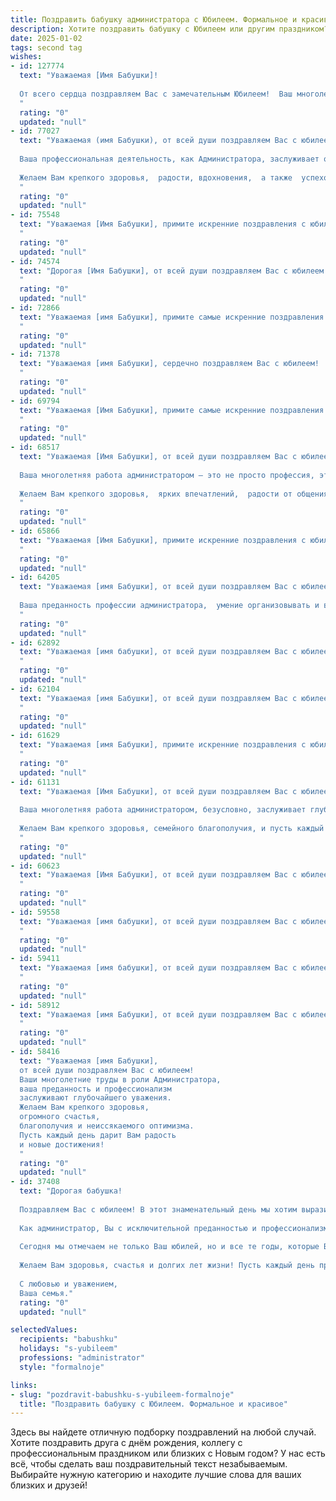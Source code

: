 ```yaml
---
title: Поздравить бабушку администратора с Юбилеем. Формальное и красивое
description: Хотите поздравить бабушку с Юбилеем или другим праздником? Наш ИИ создаст незабываемое поздравление, а вы обязательно выделитесь среди других.  
date: 2025-01-02
tags: second tag
wishes:
- id: 127774
  text: "Уважаемая [Имя Бабушки]!
  
  От всего сердца поздравляем Вас с замечательным Юбилеем!  Ваш многолетний опыт работы администратором – это пример высокой ответственности, профессионализма и преданности своему делу.  Желаем Вам крепкого здоровья,  долголетия,  радости и семейного благополучия. Пусть каждый день Вашей жизни будет наполнен  теплотой, любовью и заботой близких.  С юбилеем!
  "
  rating: "0"
  updated: "null"
- id: 77027
  text: "Уважаемая (имя Бабушки), от всей души поздравляем Вас с юбилеем!
  
  Ваша профессиональная деятельность, как Администратора, заслуживает огромного уважения и благодарности. Вы -  настоящий мастер своего дела, воплощая в себе  ответственность,  терпение,  опыт и организаторские способности.
  
  Желаем Вам крепкого здоровья,  радости, вдохновения,  а также  успехов  в  всех  Ваших  делах!
  "
  rating: "0"
  updated: "null"
- id: 75548
  text: "Уважаемая [Имя Бабушки], примите искренние поздравления с юбилеем! Желаем Вам крепкого здоровья, неиссякаемой энергии и радости от каждой минуты жизни. Пусть Ваш богатый профессиональный опыт, накопленный на посту администратора, будет опорой для Вас, а душа поет от любви близких и  успехов в делах. С днем рождения!
  "
  rating: "0"
  updated: "null"
- id: 74574
  text: "Дорогая [Имя Бабушки], от всей души поздравляем Вас с юбилеем! Ваша работа администратора всегда отличалась безупречной организацией и вниманием ко всем деталям, а Ваша забота и доброта  окружают Вас теплом и любовью. Желаем Вам крепкого здоровья, неиссякаемой энергии и радостных моментов в жизни!
  "
  rating: "0"
  updated: "null"
- id: 72866
  text: "Уважаемая [имя Бабушки], примите самые искренние поздравления с юбилеем! Пусть этот день станет ярким и запоминающимся, полным тепла и радости. Желаем Вам крепкого здоровья,  процветания и исполнения всех Ваших желаний. Пусть Ваш богатый опыт и оптимизм всегда будут Вам опорой, а профессиональные достижения, как администратора, продолжают радовать Вас и Ваших коллег. С юбилеем!
  "
  rating: "0"
  updated: "null"
- id: 71378
  text: "Уважаемая [имя Бабушки], сердечно поздравляем Вас с юбилеем!  Ваша  многолетняя работа администратором,  исполненная  ответственности,  профессионализма  и  преданности  своей  работе,  является  примером  для  всех  нас.  Желаем  Вам  здоровья,  радости  и  благополучия!  Пусть каждый день  будет  наполнен  счастьем  и  теплотой  от  любви  близких!
  "
  rating: "0"
  updated: "null"
- id: 69794
  text: "Уважаемая [Имя Бабушки], примите самые искренние поздравления с юбилеем! Ваша многолетняя работа администратором – это настоящий пример профессионализма, ответственности и душевной теплоты. Желаем Вам крепкого здоровья, неиссякаемой энергии и радости в каждом дне! Пусть юбилей станет ярким событием, наполненным любовью близких и приятными сюрпризами.
  "
  rating: "0"
  updated: "null"
- id: 68517
  text: "Уважаемая [Имя Бабушки], от всей души поздравляем Вас с юбилеем!
  
  Ваша многолетняя работа администратором – это не просто профессия, это призвание, которое всегда отличалось  высоким профессионализмом, ответственностью и вниманием к людям. Вы вложили в свою работу много сил и  опыта, создавая уют и порядок, заботясь о комфорте и благополучии окружающих.
  
  Желаем Вам крепкого здоровья,  ярких впечатлений,  радости от общения с близкими и  семейных уюта! Пусть  каждый день дарит Вам  светлые моменты и  новые жизненные открытия!
  "
  rating: "0"
  updated: "null"
- id: 65866
  text: "Уважаемая [Имя Бабушки], примите искренние поздравления с юбилеем!  Ваша многолетняя работа администратором – это пример  профессионализма, ответственности и  преданности своему делу. Желаем Вам крепкого здоровья,  радости,  благополучия и долгих лет жизни! Пусть каждый день будет наполнен  счастьем  и  успехами!
  "
  rating: "0"
  updated: "null"
- id: 64205
  text: "Уважаемая [имя Бабушки], от всей души поздравляем Вас с юбилеем!
  
  Ваша преданность профессии администратора,  умение организовывать и вдохновлять,  являются примером для многих.  Мы желаем Вам крепкого здоровья,  благополучия и  многих прекрасных лет, наполненных радостью и любовью!
  "
  rating: "0"
  updated: "null"
- id: 62892
  text: "Уважаемая [имя бабушки], от всей души поздравляем Вас с юбилеем! Ваша бесконечная доброта, мудрость и опыт всегда служили примером для окружающих.  Мы восхищаемся Вашей работоспособностью и преданностью профессии администратора, которой Вы посвятили долгие годы. Желаем Вам крепкого здоровья,  радости, тепла семейного очага и долгих лет жизни в окружении любимых людей!
  "
  rating: "0"
  updated: "null"
- id: 62104
  text: "Уважаемая [имя Бабушки], от всей души поздравляем Вас с юбилеем! Мы глубоко восхищаемся Вашим профессионализмом и преданностью работе Администратора. Ваши знания, опыт и умение решать любые задачи всегда были примером для всех нас. Желаем Вам крепкого здоровья, благополучия и еще долгих лет активной жизни!
  "
  rating: "0"
  updated: "null"
- id: 61629
  text: "Уважаемая [имя Бабушки], примите искренние поздравления с юбилеем! Ваша многолетняя работа в качестве администратора – это пример профессионализма, ответственности и заботы о людях. Желаем Вам крепкого здоровья, благополучия и новых, ярких моментов в жизни!
  "
  rating: "0"
  updated: "null"
- id: 61131
  text: "Уважаемая [Имя Бабушки], от всей души поздравляем Вас с юбилеем!
  
  Ваша многолетняя работа администратором, безусловно, заслуживает глубокого уважения. Вы не просто выполняли свои обязанности, Вы создавали особую атмосферу, делая жизнь вокруг ярче и комфортнее.
  
  Желаем Вам крепкого здоровья, семейного благополучия, и пусть каждый день дарит Вам новые радости и добрые мгновения!
  "
  rating: "0"
  updated: "null"
- id: 60623
  text: "Уважаемая [Имя Бабушки], от всей души поздравляем Вас с юбилеем! Ваша доброта, мудрость и многолетний труд в роли администратора всегда вызывали восхищение и уважение. Желаем Вам крепкого здоровья, семейного благополучия и долгих лет жизни, наполненных радостью и любовью близких.
  "
  rating: "0"
  updated: "null"
- id: 59558
  text: "Уважаемая [имя бабушки], от всей души поздравляем Вас с юбилеем! Ваша многолетняя работа администратором – это пример самоотверженности, профессионализма и преданности своему делу. Вы всегда с душой подходили к своим обязанностям, создавая комфортную и уютную атмосферу для всех. Желаем Вам крепкого здоровья, долголетия и бесконечного счастья! Пусть каждый день будет наполнен радостью, теплом и любовью близких!
  "
  rating: "0"
  updated: "null"
- id: 59411
  text: "Уважаемая [имя бабушки], от всей души поздравляем Вас с юбилеем!  Ваша многолетняя работа администратором – это пример  профессионализма, ответственности и  заботы о людях.  Желаем Вам крепкого здоровья,  радости,  тепла  и  счастья! Пусть  каждый день  Вашей жизни будет  наполнен  яркими  впечатлениями  и  благодарностью   за  все   добрые  дела!
  "
  rating: "0"
  updated: "null"
- id: 58912
  text: "Уважаемая [имя Бабушки], от всей души поздравляем Вас с юбилеем!  Ваша профессиональная деятельность администратора – это пример самоотдачи,  ответственности и  безукоризненного выполнения обязанностей.  Желаем Вам крепкого здоровья,  неиссякаемой энергии и  всех благ!
  "
  rating: "0"
  updated: "null"
- id: 58416
  text: "Уважаемая [имя Бабушки],
  от всей души поздравляем Вас с юбилеем!
  Ваши многолетние труды в роли Администратора,
  ваша преданность и профессионализм
  заслуживают глубочайшего уважения.
  Желаем Вам крепкого здоровья,
  огромного счастья,
  благополучия и неиссякаемого оптимизма.
  Пусть каждый день дарит Вам радость
  и новые достижения!
  "
  rating: "0"
  updated: "null"
- id: 37408
  text: "Дорогая бабушка!
  
  Поздравляем Вас с юбилеем! В этот знаменательный день мы хотим выразить Вам нашу глубочайшую признательность и теплоту. Ваша мудрость, терпение и забота всегда были путеводной звездой для нашей семьи.
  
  Как администратор, Вы с исключительной преданностью и профессионализмом справлялись с любой задачей, создавая атмосферу уюта и порядка. Ваши организаторские способности и мудрые советы не раз выручали нас в трудные моменты.
  
  Сегодня мы отмечаем не только Ваш юбилей, но и все те годы, которые Вы щедро подарили нам своей любовью и поддержкой. Вы — настоящая опора и вдохновение для нас.
  
  Желаем Вам здоровья, счастья и долгих лет жизни! Пусть каждый день приносит радость, а близкие всегда будут рядом.
  
  С любовью и уважением,
  Ваша семья."
  rating: "0"
  updated: "null"

selectedValues:
  recipients: "babushku"
  holidays: "s-yubileem"
  professions: "administrator"
  style: "formalnoje"

links:
- slug: "pozdravit-babushku-s-yubileem-formalnoje"
  title: "Поздравить бабушку с Юбилеем. Формальное и красивое"
---
```


Здесь вы найдете отличную подборку поздравлений на любой случай.
Хотите поздравить друга с днём рождения, коллегу с профессиональным праздником или близких с Новым годом? У нас есть всё, чтобы сделать ваш поздравительный текст незабываемым. Выбирайте нужную категорию и находите лучшие слова для ваших близких и друзей!
